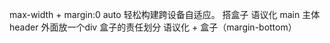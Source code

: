 max-width + margin:0 auto 轻松构建跨设备自适应。
搭盒子 
语议化 main 主体 
header 外面放一个div 盒子的责任划分
语议化 + 盒子（margin-bottom）
